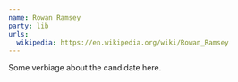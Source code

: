 ```yaml
---
name: Rowan Ramsey
party: lib
urls:
  wikipedia: https://en.wikipedia.org/wiki/Rowan_Ramsey
---
```

Some verbiage about the candidate here.
